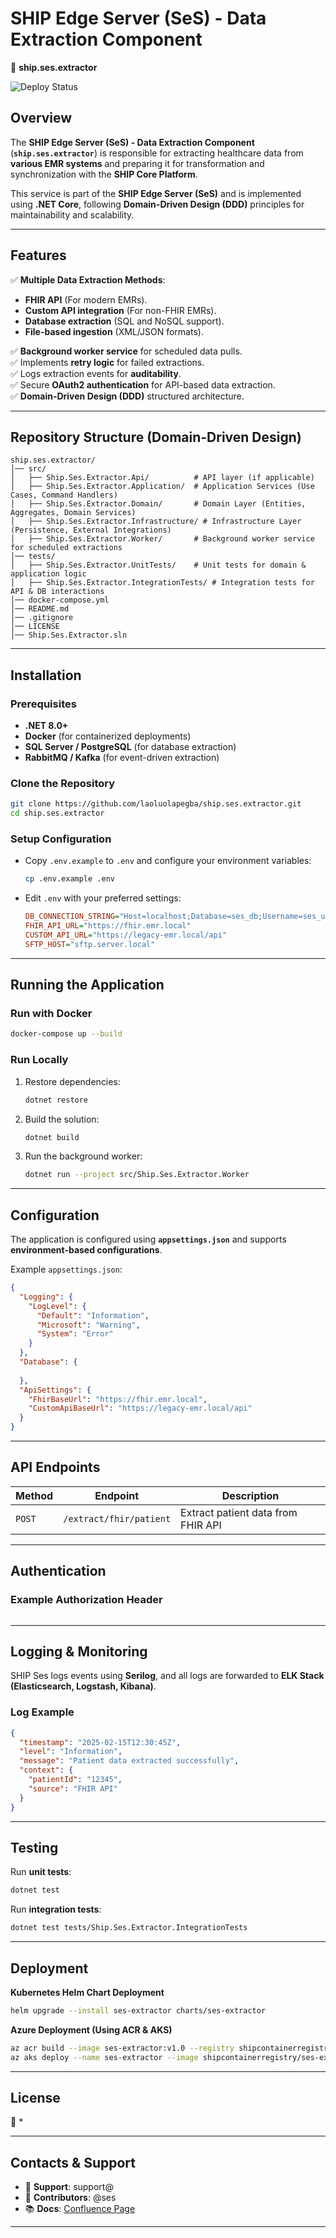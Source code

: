 # SHIP Edge Server (SeS) - Data Extraction Component
🚀 **ship.ses.extractor**  

![Deploy Status](https://github.com/laoluolapegba/ship.ses.extractor/actions/workflows/deployuat.yml/badge.svg)

## Overview
The **SHIP Edge Server (SeS) - Data Extraction Component** (**`ship.ses.extractor`**) is responsible for extracting healthcare data from **various EMR systems** and preparing it for transformation and synchronization with the **SHIP Core Platform**.

This service is part of the **SHIP Edge Server (SeS)** and is implemented using **.NET Core**, following **Domain-Driven Design (DDD)** principles for maintainability and scalability.

---

## Features
✅ **Multiple Data Extraction Methods**:
- **FHIR API** (For modern EMRs).
- **Custom API integration** (For non-FHIR EMRs).
- **Database extraction** (SQL and NoSQL support).
- **File-based ingestion** (XML/JSON formats).

✅ **Background worker service** for scheduled data pulls.  
✅ Implements **retry logic** for failed extractions.  
✅ Logs extraction events for **auditability**.  
✅ Secure **OAuth2 authentication** for API-based data extraction.  
✅ **Domain-Driven Design (DDD)** structured architecture.  

---

## Repository Structure (Domain-Driven Design)
```
ship.ses.extractor/
│── src/
│   ├── Ship.Ses.Extractor.Api/          # API layer (if applicable)
│   ├── Ship.Ses.Extractor.Application/  # Application Services (Use Cases, Command Handlers)
│   ├── Ship.Ses.Extractor.Domain/       # Domain Layer (Entities, Aggregates, Domain Services)
│   ├── Ship.Ses.Extractor.Infrastructure/ # Infrastructure Layer (Persistence, External Integrations)
│   ├── Ship.Ses.Extractor.Worker/       # Background worker service for scheduled extractions
│── tests/
│   ├── Ship.Ses.Extractor.UnitTests/    # Unit tests for domain & application logic
│   ├── Ship.Ses.Extractor.IntegrationTests/ # Integration tests for API & DB interactions
│── docker-compose.yml
│── README.md
│── .gitignore
│── LICENSE
│── Ship.Ses.Extractor.sln
```

---

## Installation
### **Prerequisites**
- **.NET 8.0+**
- **Docker** (for containerized deployments)
- **SQL Server / PostgreSQL** (for database extraction)
- **RabbitMQ / Kafka** (for event-driven extraction)

### **Clone the Repository**
```sh
git clone https://github.com/laoluolapegba/ship.ses.extractor.git
cd ship.ses.extractor
```

### **Setup Configuration**
- Copy `.env.example` to `.env` and configure your environment variables:
  ```sh
  cp .env.example .env
  ```

- Edit `.env` with your preferred settings:
  ```ini
  DB_CONNECTION_STRING="Host=localhost;Database=ses_db;Username=ses_user;Password=your_password"
  FHIR_API_URL="https://fhir.emr.local"
  CUSTOM_API_URL="https://legacy-emr.local/api"
  SFTP_HOST="sftp.server.local"
  ```

---

## Running the Application
### **Run with Docker**
```sh
docker-compose up --build
```

### **Run Locally**
1. Restore dependencies:
   ```sh
   dotnet restore
   ```
2. Build the solution:
   ```sh
   dotnet build
   ```
3. Run the background worker:
   ```sh
   dotnet run --project src/Ship.Ses.Extractor.Worker
   ```

---

## Configuration
The application is configured using **`appsettings.json`** and supports **environment-based configurations**.

Example `appsettings.json`:
```json
{
  "Logging": {
    "LogLevel": {
      "Default": "Information",
      "Microsoft": "Warning",
      "System": "Error"
    }
  },
  "Database": {
    
  },
  "ApiSettings": {
    "FhirBaseUrl": "https://fhir.emr.local",
    "CustomApiBaseUrl": "https://legacy-emr.local/api"
  }
}
```

---

## API Endpoints
| **Method** | **Endpoint** | **Description** |
|-----------|-------------|-----------------|
| `POST` | `/extract/fhir/patient` | Extract patient data from FHIR API |


---

## Authentication

### **Example Authorization Header**
```http

```

---

## Logging & Monitoring
SHIP Ses logs events using **Serilog**, and all logs are forwarded to **ELK Stack (Elasticsearch, Logstash, Kibana)**.

### **Log Example**
```json
{
  "timestamp": "2025-02-15T12:30:45Z",
  "level": "Information",
  "message": "Patient data extracted successfully",
  "context": {
    "patientId": "12345",
    "source": "FHIR API"
  }
}
```

---

## Testing
Run **unit tests**:
```sh
dotnet test
```
Run **integration tests**:
```sh
dotnet test tests/Ship.Ses.Extractor.IntegrationTests
```

---

## Deployment
**Kubernetes Helm Chart Deployment**
```sh
helm upgrade --install ses-extractor charts/ses-extractor
```

**Azure Deployment (Using ACR & AKS)**
```sh
az acr build --image ses-extractor:v1.0 --registry shipcontainerregistry .
az aks deploy --name ses-extractor --image shipcontainerregistry/ses-extractor:v1.0
```

---

## License
📜 *

---

## Contacts & Support
- 📧 **Support**: support@
- 🚀 **Contributors**: @ses  
- 📚 **Docs**: [Confluence Page](https://confluence.ses.io/docs)

---
